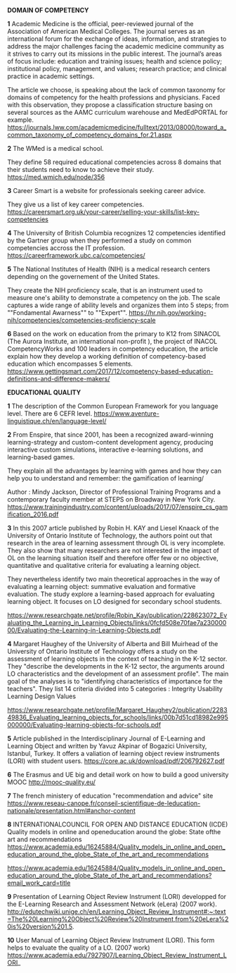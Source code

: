 
**DOMAIN OF COMPETENCY**

**1** Academic Medicine is the official, peer-reviewed journal of the Association of American Medical Colleges. The journal serves as an international forum for the exchange of ideas, information, and strategies to address the major challenges facing the academic medicine community as it strives to carry out its missions in the public interest. The journal’s areas of focus include: education and training issues; health and science policy; institutional policy, management, and values; research practice; and clinical practice in academic settings.

The article we choose, is speaking about the lack of common taxonomy for domains of competency for the health professions and physicians.
Faced with this observation, they propose a classification structure basing on several sources as the AAMC curriculum warehouse and MedEdPORTAL for example.
https://journals.lww.com/academicmedicine/fulltext/2013/08000/toward_a_common_taxonomy_of_competency_domains_for.21.aspx

**2** The WMed is a medical school.

They define 58 required educational competencies across 8 domains that their students need to know to achieve their study.
https://med.wmich.edu/node/356

**3** Career Smart is a website for professionals seeking career advice.

They give us a list of key career competencies.
https://careersmart.org.uk/your-career/selling-your-skills/list-key-competencies

**4** The University of British Columbia recognizes 12 competencies identified by the Gartner group when they performed a study on common competencies accross the IT profession.
https://careerframework.ubc.ca/competencies/

**5** The National Institutes of Health (NIH) is a medical research centers depending on the governement of the United States.

They create the NIH proficiency scale, that is an instrument used to measure one's ability to demonstrate a competency on the job. The scale captures a wide range of ability levels and organizes them into 5 steps; from ""Fondamental Awarness"" to ""Expert"".
https://hr.nih.gov/working-nih/competencies/competencies-proficiency-scale

**6** Based on the work on education from the primary to K12 from SINACOL (The Aurora Institute, an international non-profit ), the project of INACOL CompetencyWorks and 100 leaders in competency education, the article explain how they develop a working definition of competency-based education which encompasses 5 elements.
https://www.gettingsmart.com/2017/12/competency-based-education-definitions-and-difference-makers/

**EDUCATIONAL QUALITY**

**1** The description of the Common European Framework for you language level. There are 6 CEFR level.
https://www.aventure-linguistique.ch/en/language-level/

**2** From Enspire, that since 2001, has been a recognized award-winning learning-strategy and custom-content development agency, producing interactive custom simulations, interactive e-learning solutions, and learning-based games.

They explain all the advantages by learning with games and how they can help you to understand and remember: the gamification of learning/

Author : Mindy Jackson, Director of Professional Training Programs and a contemporary faculty member at STEPS on Broadway in New York City.
https://www.trainingindustry.com/content/uploads/2017/07/enspire_cs_gamification_2016.pdf

**3** In this 2007 article published by Robin H. KAY and Liesel Knaack of the University of Ontario Institute of Technology, the authors point out that research in the area of learning assessment through OL is very incomplete. They also show that many researchers are not interested in the impact of OL on the learning situation itself and therefore offer few or no objective, quantitative and qualitative criteria for evaluating a learning object.

They nevertheless identify two main theoretical approaches in the way of evaluating a learning object: summative evaluation and formative evaluation.
The study explore a learning-based approach for evaluating learning object. It focuses on LO designed for secondary school students. 

https://www.researchgate.net/profile/Robin_Kay/publication/228623072_Evaluating_the_Learning_in_Learning_Objects/links/0fcfd508e70fae7a23000000/Evaluating-the-Learning-in-Learning-Objects.pdf

**4**
Margaret Haughey of the University of Alberta and Bill Muirhead of the University of Ontario Institute of Technology offers a study on the assessment of learning objects in the context of teaching in the K-12 sector. They "describe the developments in the K-12 sector, the arguments around LO characteristics and the development of an assessment profile". The main goal of the analyses is to "identifying characteristics of importance for the teachers". 
They list 14 criteria divided into 5 categories : 
Integrity
Usability
Learning
Design
Values

https://www.researchgate.net/profile/Margaret_Haughey2/publication/228349836_Evaluating_learning_objects_for_schools/links/00b7d51cd18982e995000000/Evaluating-learning-objects-for-schools.pdf

**5**
Article published in the Interdisciplinary Journal of E-Learning and Learning Object and written by Yavuz Akpinar of Bogazici University, Istanbul, Turkey. It offers a valiation of learning object review instruments (LORI) with student users. 
https://core.ac.uk/download/pdf/206792627.pdf

**6**
The Erasmus and UE big and detail work on how to build a good university MOOC
http://mooc-quality.eu/

**7**
The french ministery of education "recommendation and advice" site
https://www.reseau-canope.fr/conseil-scientifique-de-leducation-nationale/presentation.html#anchor-content

**8**
INTERNATIONALCOUNCIL FOR OPEN AND DISTANCE EDUCATION (ICDE)
Quality models in online and openeducation around the globe: State ofthe art and recommendations
https://www.academia.edu/16245884/Quality_models_in_online_and_open_education_around_the_globe_State_of_the_art_and_recommendations

https://www.academia.edu/16245884/Quality_models_in_online_and_open_education_around_the_globe_State_of_the_art_and_recommendations?email_work_card=title

**9**
Presentation of Learning Object Review Instrument (LORI) developped for the E-Learning Research and Assessment Network (eLera) (2007 work).
http://edutechwiki.unige.ch/en/Learning_Object_Review_Instrument#:~:text=The%20Learning%20Object%20Review%20Instrument,from%20eLera%20is%20version%201.5.

**10**
User Manual of Learning Object Review Instrument (LORI). This form helps to evaluate the quality of a LO. (2007 work)
https://www.academia.edu/7927907/Learning_Object_Review_Instrument_LORI_










